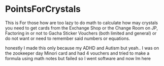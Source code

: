# PointsForCrystals
This is For those how are too lazy to do math to calculate how may crystals you need to get cards from the Exchange Shop or the Change Room on JP, Factoring in or not to Gacha Sticker Vouchers (both limited and general) or do not want or need to remember said numbers or equations.

honestly I made this only because my ADHD and Autism but yeah.. I was on the zookeeper day Minori card and had 4 vouchers and tried to make a formula using math notes but failed so I went software and now Im here
